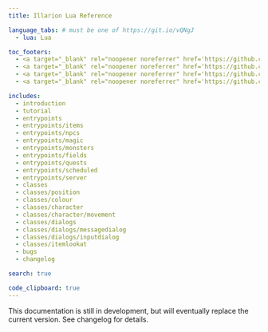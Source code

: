 ```yaml
---
title: Illarion Lua Reference

language_tabs: # must be one of https://git.io/vQNgJ
  - lua: Lua

toc_footers:
  - <a target="_blank" rel="noopener noreferrer" href='https://github.com/Illarion-eV/Illarion-Dev'>Local Illarion Development Server</a>
  - <a target="_blank" rel="noopener noreferrer" href='https://github.com/vilarion/Illarion-Coding-Style'>Illarion Coding Style</a>
  - <a target="_blank" rel="noopener noreferrer" href='https://github.com/Illarion-eV/Illarion-Lua/tree/main/source'>Documentation Sources</a>
  - <a target="_blank" rel="noopener noreferrer" href='https://github.com/slatedocs/slate'>Documentation Powered by Slate</a>

includes:
  - introduction
  - tutorial
  - entrypoints
  - entrypoints/items
  - entrypoints/npcs
  - entrypoints/magic
  - entrypoints/monsters
  - entrypoints/fields
  - entrypoints/quests
  - entrypoints/scheduled
  - entrypoints/server
  - classes
  - classes/position
  - classes/colour
  - classes/character
  - classes/character/movement
  - classes/dialogs
  - classes/dialogs/messagedialog
  - classes/dialogs/inputdialog
  - classes/itemlookat
  - bugs
  - changelog

search: true

code_clipboard: true
---
```

<aside class="warning">                                                                                                  
This documentation is still in development, but will eventually replace the current version. See changelog for details.
</aside>

